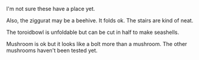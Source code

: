 I'm not sure these have a place yet.

Also, the ziggurat may be a beehive. It folds ok. The stairs are kind of neat. 

The toroidbowl is unfoldable but can be cut in half to make seashells.

Mushroom is ok but it looks like a bolt more than a mushroom. The other mushrooms haven't been tested yet. 